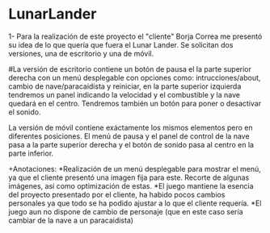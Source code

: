 # LunarLander

1- Para la realización de este proyecto el "cliente" Borja Correa me presentó su idea de lo que quería que fuera el Lunar Lander.
Se solicitan dos versiones, una de escritorio y una de móvil. 

#La versión de escritorio contiene un botón de pausa el la parte superior derecha con un menú desplegable con opciones como:
intrucciones/about, cambio de nave/paracaidista y reiniciar, en la parte superior izquierda tendremos un panel
indicando la velocidad y el combustible y la nave quedará en el centro. Tendremos también un botón para poner
o desactivar el sonido.

La versión de móvil contiene exáctamente los mismos elementos pero en diferentes posiciones. El menú de pausa y el panel de control
de la nave pasa a la parte superior derecha y el botón de sonido pasa al centro en la parte inferior.

+Anotaciones: *Realización de un menú desplegable para mostrar el menú, ya que el cliente presentó una imagen fija para este.
Recorte de algunas imágenes, así como optimización de estas.
*El juego mantiene la esencia del proyecto presentado por el cliente, ha habido pocos cambios personales ya que todo se ha podido ajustar
a lo que el cliente requería.
*El juego aun no dispone de cambio de personaje (que en este caso sería cambiar de la nave a un paracaidista)


